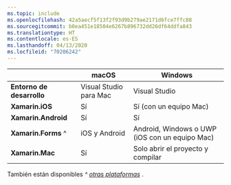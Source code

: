 ```yaml
---
ms.topic: include
ms.openlocfilehash: 42a5aecf5f13f2f93d9b279ae2171d6fce7ffc88
ms.sourcegitcommit: b0ea451e18504e6267b896732dd26df64ddfa843
ms.translationtype: HT
ms.contentlocale: es-ES
ms.lasthandoff: 04/13/2020
ms.locfileid: "70206242"
---
```

||macOS|Windows|
|---|---|---|
|**Entorno de desarrollo**|Visual Studio para Mac|Visual Studio|
|**Xamarin.iOS**|Sí|Sí (con un equipo Mac)|
|**Xamarin.Android**|Sí|Sí|
|**Xamarin.Forms** ^|iOS y Android|Android, Windows o UWP (iOS con un equipo Mac)|
|**Xamarin.Mac**|Sí|Solo abrir el proyecto y compilar|

También están disponibles _^ [otras plataformas](https://github.com/xamarin/Xamarin.Forms/wiki/Platform-Support)_ .
